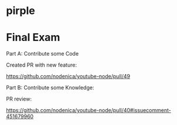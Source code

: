 # pirple

# Final Exam

Part A: Contribute some Code

Created PR with new feature:

https://github.com/nodenica/youtube-node/pull/49


Part B: Contribute some Knowledge:

PR review:

https://github.com/nodenica/youtube-node/pull/40#issuecomment-451679960
